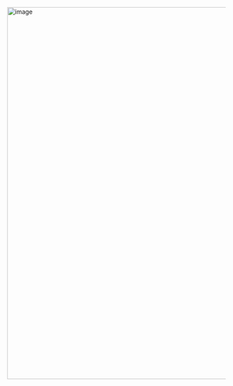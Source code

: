 <img width="725" height="859" alt="image" src="https://github.com/user-attachments/assets/dde629b3-7090-4006-9759-0ea67315f547" />
